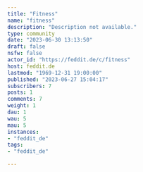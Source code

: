 ```yaml
---
title: "Fitness" 
name: "fitness"
description: "Description not available."
type: community
date: "2023-06-30 13:13:50"
draft: false
nsfw: false
actor_id: "https://feddit.de/c/fitness"
host: feddit.de
lastmod: "1969-12-31 19:00:00"
published: "2023-06-27 15:04:17"
subscribers: 7
posts: 1
comments: 7
weight: 1
dau: 1
wau: 5
mau: 5
instances:
- "feddit_de"
tags: 
- "feddit_de"

---
```

